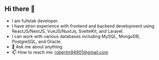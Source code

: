 ## Hi there 👋

- I am fullstak developer.
- I have stron experience with frontend and backend development using ReactJS/NextJS, VueJS/NuxtJs, SvelteKit, and Laravel. 
- I can work with various databases including MySQL, MongoDB, PostgreSQL, and Oracle.
- 💬 Ask me about anything
- 📫 How to reach me: robertm94901@gmail.com